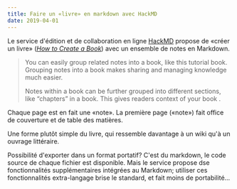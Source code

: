 ```yaml
---
title: Faire un «livre» en markdown avec HackMD
date: 2019-04-01 
---
```


Le service d'édition et de collaboration en ligne [HackMD](https://hackmd.io/) propose de «créer un livre» ([_How to Create a Book_](https://hackmd.io/c/tutorials/%2Fs%2Fhow-to-create-book)) avec un ensemble de notes en Markdown.

>You can easily group related notes into a book, like this tutorial book.  
>Grouping notes into a book makes sharing and managing knowledge much easier.
>
>Notes within a book can be further grouped into different sections, like “chapters” in a book. This gives readers context of your book .

Chaque page est en fait une «note». La première page («note») fait office de couverture et de table des matières.

Une forme plutôt simple du livre, qui ressemble davantage à un wiki qu'à un ouvrage littéraire.

Possibilité d'exporter dans un format portatif? C'est du markdown, le code source de chaque fichier est disponible. Mais le service propose dse fonctionnalités supplémentaires intégrées au Markdown; utiliser ces fonctionnalités extra-langage brise le standard, et fait moins de portabilité…
